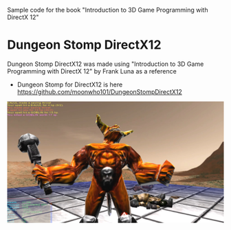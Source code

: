 Sample code for the book "Introduction to 3D Game Programming with DirectX 12"

# Dungeon Stomp DirectX12

Dungeon Stomp DirectX12 was made using "Introduction to 3D Game Programming with DirectX 12" by Frank Luna as a reference

* Dungeon Stomp for DirectX12 is here https://github.com/moonwho101/DungeonStompDirectX12
 
![Dungeon Stomp](https://github.com/moonwho101/DungeonStompDirectX12/blob/main/Textures/screenshot9.jpg)

